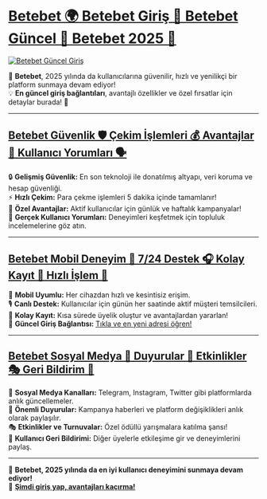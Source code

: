 # [Betebet 🌍 Betebet Giriş 🔗 Betebet Güncel 🚦 Betebet 2025 🎯](https://www.betgiris.site)

[![Betebet Güncel Giriş](https://i.ibb.co/8D4Tgvdf/Betebet-TANITIM.jpg)](https://www.betgiris.site)

🎉 **Betebet**, 2025 yılında da kullanıcılarına güvenilir, hızlı ve yenilikçi bir platform sunmaya devam ediyor!  
💡 **En güncel giriş bağlantıları**, avantajlı özellikler ve özel fırsatlar için detaylar burada! 📌  

---

## [Betebet Güvenlik 🛡️ Çekim İşlemleri 💰 Avantajlar 🎊 Kullanıcı Yorumları 🗣️](https://www.betgiris.site)

🔒 **Gelişmiş Güvenlik:** En son teknoloji ile donatılmış altyapı, veri koruma ve hesap güvenliği.  
⚡ **Hızlı Çekim:** Para çekme işlemleri 5 dakika içinde tamamlanır!  
🎈 **Özel Avantajlar:** Aktif kullanıcılar için günlük ve haftalık kampanyalar!  
📢 **Gerçek Kullanıcı Yorumları:** Deneyimleri keşfetmek için topluluk incelemelerine göz atın.

---

## [Betebet Mobil Deneyim 📱 7/24 Destek 🎧 Kolay Kayıt 📝 Hızlı İşlem 🚀](https://www.betgiris.site)

📲 **Mobil Uyumlu:** Her cihazdan hızlı ve kesintisiz erişim.  
🎙️ **Canlı Destek:** Kullanıcılar için günün her saatinde aktif müşteri temsilcileri.  
🔑 **Kolay Kayıt:** Kısa sürede üyelik oluştur ve avantajlardan yararlan!  
🧭 **Güncel Giriş Bağlantısı:** [Tıkla ve en yeni adresi öğren!](https://www.betgiris.site)

---

## [Betebet Sosyal Medya 📡 Duyurular 📌 Etkinlikler 🎭 Geri Bildirim 💬](https://www.betgiris.site)

📡 **Sosyal Medya Kanalları:** Telegram, Instagram, Twitter gibi platformlarda anlık güncellemeler.  
📌 **Önemli Duyurular:** Kampanya haberleri ve platform değişiklikleri anlık olarak paylaşılır.  
🎭 **Etkinlikler ve Turnuvalar:** Özel ödüllü yarışmalara katılma şansı!  
💬 **Kullanıcı Geri Bildirimi:** Diğer üyelerle etkileşime gir ve deneyimlerini paylaş.

---

🚀 **Betebet, 2025 yılında da en iyi kullanıcı deneyimini sunmaya devam ediyor!**  
🎯 **[Şimdi giriş yap, avantajları kaçırma!](https://www.betgiris.site)**  
